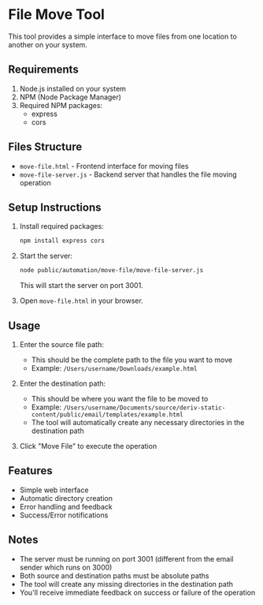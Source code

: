 # File Move Tool

This tool provides a simple interface to move files from one location to another on your system.

## Requirements

1. Node.js installed on your system
2. NPM (Node Package Manager)
3. Required NPM packages:
   - express
   - cors

## Files Structure

- `move-file.html` - Frontend interface for moving files
- `move-file-server.js` - Backend server that handles the file moving operation

## Setup Instructions

1. Install required packages:
   ```bash
   npm install express cors
   ```

2. Start the server:
   ```bash
   node public/automation/move-file/move-file-server.js
   ```
   This will start the server on port 3001.

3. Open `move-file.html` in your browser.

## Usage

1. Enter the source file path:
   - This should be the complete path to the file you want to move
   - Example: `/Users/username/Downloads/example.html`

2. Enter the destination path:
   - This should be where you want the file to be moved to
   - Example: `/Users/username/Documents/source/deriv-static-content/public/email/templates/example.html`
   - The tool will automatically create any necessary directories in the destination path

3. Click "Move File" to execute the operation

## Features

- Simple web interface
- Automatic directory creation
- Error handling and feedback
- Success/Error notifications

## Notes

- The server must be running on port 3001 (different from the email sender which runs on 3000)
- Both source and destination paths must be absolute paths
- The tool will create any missing directories in the destination path
- You'll receive immediate feedback on success or failure of the operation
